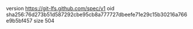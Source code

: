 version https://git-lfs.github.com/spec/v1
oid sha256:76d273b51d587292cbe95cb8a777727dbeefe71e29c15b30216a766e9b5bf457
size 504

